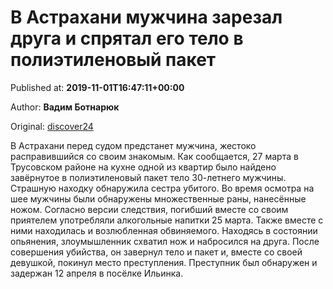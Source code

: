 
# В Астрахани мужчина зарезал друга и спрятал его тело в полиэтиленовый пакет

Published at: **2019-11-01T16:47:11+00:00**

Author: **Вадим Ботнарюк**

Original: [discover24](https://discover24.ru/2019/11/v-astrahani-muzhchina-zarezal-druga-i-spryatal-ego-telo-v-polietilenovyy-paket/)

В Астрахани перед судом предстанет мужчина, жестоко расправившийся со своим знакомым.
Как сообщается, 27 марта в Трусовском районе на кухне одной из квартир было найдено завёрнутое в полиэтиленовый пакет тело 30-летнего мужчины. Страшную находку обнаружила сестра убитого.
Во время осмотра на шее мужчины были обнаружены множественные раны, нанесённые ножом.
Согласно версии следствия, погибший вместе со своим приятелем употребляли алкогольные напитки 25 марта. Также вместе с ними находилась и возлюбленная обвиняемого. Находясь в состоянии опьянения, злоумышленник схватил нож и набросился на друга. После совершения убийства, он завернул тело и пакет и, вместе со своей девушкой, покинул место преступления.
Преступник был обнаружен и задержан 12 апреля в посёлке Ильинка.
